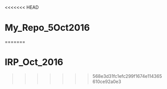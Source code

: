 <<<<<<< HEAD
# My_Repo_5Oct2016
=======
# IRP_Oct_2016
>>>>>>> 568e3d31fc1efc299f1674e114365610ce92a0e3

